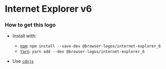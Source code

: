 # Internet Explorer v6

### How to get this logo

* Install with:

  * [`npm`](https://www.npmjs.com/): `npm install --save-dev @browser-logos/internet-explorer_6`
  * [`Yarn`](https://yarnpkg.com/): `yarn add --dev @browser-logos/internet-explorer_6`

* Use [`cdnjs`](https://cdnjs.com/libraries/browser-logos)
